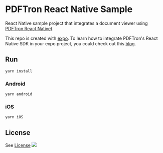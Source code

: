 # PDFTron React Native Sample

React Native sample project that integrates a document viewer using [PDFTron React Native](https://github.com/PDFTron/pdftron-react-native)).

This repo is created with [expo](https://expo.io/). To learn how to integrate PDFTron's React Native SDK in your expo project, you could check out this [blog](https://www.pdftron.com/blog/mobile/react-and-react-native-pdf-viewers/).

## Run

```
yarn install
```

### Android

```
yarn android
```

### iOS

```
yarn iOS
```


## License
See [License](./LICENSE)
![](https://onepixel.pdftron.com/react-native-sample)
